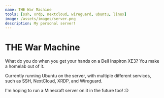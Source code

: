 ```yaml
---
name: THE War Machine
tools: [ssh, xrdp, nextcloud, wireguard, ubuntu, linux]
image: /assets/images/server.png
description: My personal server!
---
```

# THE War Machine
What do you do when you get your hands on a Dell Inspiron XE3? You make a homelab out of it.

Currently running Ubuntu on the server, with multiple different services, such as SSH, NextCloud, XRDP, and Wireguard.

I'm hoping to run a Minecraft server on it in the future too! :D